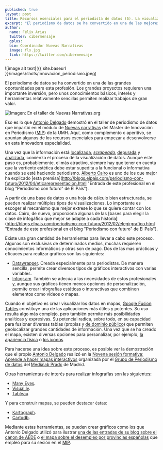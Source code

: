 ```yaml
---
published: true
layout: post
title: Recursos esenciales para el periodista de datos (5). La visualización de la información
excerpt: "El periodismo de datos se ha convertido en una de las mejores oportunidades para esta profesión. Los grandes proyectos requieren una importante inversión, pero unos conocimientos básicos, interés y herramientas relativamente sencillas permiten realizar trabajos de gran valor."
author:
  name: Félix Arias
  twitter: cibermensaje
  gplus:  
  bio: Coordinador Nuevas Narrativas
  image: flx.jpg
  link: https://twitter.com/cibermensaje
---
```

![image alt text]({{ site.baseurl }}/images/shots/innovacion_periodismo.jpeg)

El periodismo de datos se ha convertido en una de las grandes oportunidades para esta profesión. Los grandes proyectos requieren una importante inversión, pero unos conocimientos básicos, interés y herramientas relativamente sencillas permiten realizar trabajos de gran valor.

![Imagen: En el taller de Nuevas Narrativas.org](https://pbs.twimg.com/media/BitFMknIQAA2Eji.jpg:large)

Eso es lo que [Antonio Delgado](https://twitter.com/adelgado "Perfil de este profesional en Twitter") demostró en el taller de periodismo de datos que impartió en el módulo de [Nuevas narrativas](https://twitter.com/search?q=%23NuevasNarrativas&src=typd "Hashtag en Twitter de esta asignatura") del Máster de Innovación en Periodismo ([MIP](http://mip.umh.es/ "Página de inicio de este proyecto académico")) de la UMH. Aquí, como complemento o aperitivo, se apuntan algunos de los recursos esenciales para empezar a desenvolverse en esta innovadora especialidad.

Una vez que la información está [localizada](http://mip.umh.es/blog/2014/04/08/recursos_datos/), [_scrapeada_](http://mip.umh.es/blog/2014/04/08/recursos_datos_dos/), [depurada](http://mip.umh.es/blog/2014/04/08/recursos_datos_tres/) y [analizada](http://mip.umh.es/blog/2014/04/08/recursos_datos_cuatro/), comienza el proceso de la visualización de datos. Aunque este paso es, probablemente, el  más atractivo, siempre hay que tener en cuenta que la vertiente estética debe estar supedita a la funcional o informativa cuando se esté haciendo periodismo. [Alberto Cairo](https://twitter.com/albertocairo "Perfil de este profesor en Twitter") es uno de los que mejor ha explicado [esta premisa](http://blogs.elpais.com/periodismo-con-futuro/2012/04/eticarepresentacion.html "Entrada de este profesional en el blog "Periodismo con futuro" de El País").

A partir de una base de datos o una hoja de cálculo bien estructurada, se pueden realizar múltiples tipos de visualizaciones. Lo importante es escoger el mecanismo que mejor extrese lo que se quiere contar con los datos. Cairo, de nuevo, proporciona algunas de las [bases para elegir la clase de infogáfico que mejor se adapte a cada historia](http://blogs.elpais.com/periodismo-con-futuro/2012/02/elegirgrafico.html "Entrada de este profesional en el blog "Periodismo con futuro" de El País").

Existe una gran cantidad de herramientas para llevar a cabo este proceso. Algunas son exclusivas de determinados medios, muchas requieren conocimientos informáticos y otras son de pago. Dos de las mas prácticas y eficaces para realizar gráficos son las siguientes:

* [Datawrapper](http://datawrapper.de/ "Web inicial de este producto"). Creada especialmente para periodistas. De manera sencilla, permite crear diversos tipos de gráficos interactivos con varias variables.
* [Infogr.am](http://infogr.am/ "Web inicial de este producto"). También se adecúa a las necesidades de estos profesionales y, aunque sus gráficos tienen menos opciones de personalización, permite crear infografías estáticas o interactivas que combinen elementos como vídeos o mapas.

Cuando el objetivo es crear visualizar los datos en mapas, [Google Fusion Tables](http://www.google.com/drive/apps.html#fusiontables "Web inicial de este producto") constituye una de las aplicaciones más útiles y potentes. Su uso resulta algo más complejo, pero también permite más posibilidades analíticas y expresivas. Su potencial radica, sobre todo, en su capacidad para fusionar diversas tablas (propias y [de dominio público](http://research.google.com/tables "Web de este producto")) que permiten geolocalizar grandes cantidades de información. Una vez que se ha creado el mapa, existen diversas opciones para personalizar, por ejemplo, [la apariencia física](http://fusion-tables-api-samples.googlecode.com/svn/trunk/FusionTablesLayerWizard/src/index.html "Web de FusionTablesLayer Wizard") o [los iconos](https://www.google.com/fusiontables/DataSource?snapid=S471761YsEo "Web del Map marker or Icon names de Google").

Para hacerse una idea sobre este proceso, es posible ver la demostración que el propio [Antonio Delgado](https://twitter.com/adelgado "Perfil de este periodista en Twitter") realizó en la [Novena sesión formativa: Aprende a hacer mapas interactivos](http://medialab-prado.es/article/periodismo_datos_mapas_interactivos "Resumen y programa de esta actividad") organizada por el [Grupo de Periodismo de datos](http://medialab-prado.es/article/periodismo_de_datos_-_grupo_de_trabajo "Sección de esta iniciativa") del [Medialab Prado](http://medialab-prado.es/ "Web inicial de esta iniciativa") de Madrid.

Otras herramientas de interés para realizar infografías son las siguientes:

* [Many Eyes](http://www-958.ibm.com/software/data/cognos/manyeyes/ "Web inicial de este producto").
* [Visual.ly](http://visual.ly/ "Web inicial de este producto").
* [Tableau](http://www.tableausoftware.com/public/ "Web inicial de este producto").

Y para construir mapas, se pueden destacar éstas:

* [Kartograph](http://kartograph.org/ "Web inicial de este producto").
* [Cartodb](https://cartodb.com/ "Web inicial de este producto").

Mediante estas herramientas, se pueden crear gráficos como los que Antonio Delgado utilizó para ilustrar [una de las entradas de su blog sobre el canon de AEDE](http://www.antonio-delgado.com/2014/02/desmontando-canon-aede/ "Post en antonio-delgado.com") o [el mapa sobre el desempleo por provincias españolas](http://delgado.tv/tasa-de-paro/ "Visualización realizada por Antonio Delgado") que empleó para su sesión en el [MIP](http://mip.umh.es/ "Web inicial de este proyecto académico").
